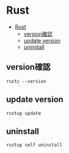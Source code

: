 # Rust

- [Rust](#rust)
  - [version確認](#version確認)
  - [update version](#update-version)
  - [uninstall](#uninstall)

## version確認

```shell
rustc --version
```

## update version

```shell
rustup update
```

## uninstall

```shell
rustup self uninstall
```
